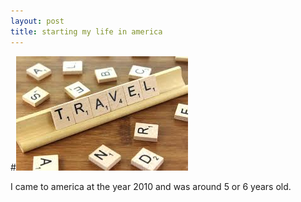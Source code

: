 ```yaml
---
layout: post
title: starting my life in america
---
```


#![travel](/images/travel.jpeg)

I came to america at the year 2010 and was around 5 or 6 years old.

